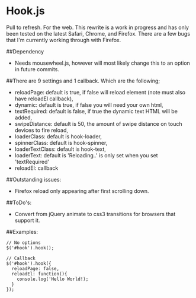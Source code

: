 Hook.js
=======

Pull to refresh. For the web. This rewrite is a work in progress and has only been tested on the latest Safari, Chrome, and Firefox. There are a few bugs that I'm currently working through with Firefox.

##Dependency
* Needs mousewheel.js, however will most likely change this to an option in future commits.

##There are 9 settings and 1 callback. Which are the following;
* reloadPage: default is true, if false will reload element (note must also have reloadEl callback),
* dynamic: default is true, if false you will need your own html,
* textRequired: default is false, if true the dynamic text HTML will be added,
* swipeDistance: default is 50, the amount of swipe distance on touch devices to fire reload,
* loaderClass: default is hook-loader,
* spinnerClass: default is hook-spinner,
* loaderTextClass: default is hook-text,
* loaderText: default is 'Reloading..' is only set when you set 'textRequired'
* reloadEl: callback

##Outstanding issues:
* Firefox reload only appearing after first scrolling down.

##ToDo's: 
* Convert from jQuery animate to css3 transitions for browsers that support it.

##Examples:
```` JS
// No options
$('#hook').hook();

// Callback
$('#hook').hook({
  reloadPage: false,
  reloadEl: function(){
    console.log('Hello World!);
  }
});
````